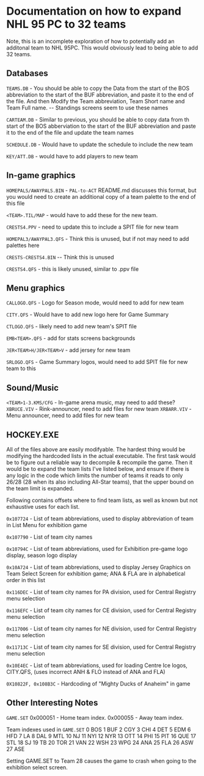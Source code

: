 # Documentation on how to expand NHL 95 PC to 32 teams

Note, this is an incomplete exploration of how to potentially add an additonal team to NHL 95PC. This would obviously lead to being able to add 32 teams.

## Databases

`TEAMS.DB` - You should be able to copy the Data from the start of the BOS abbreviation to the start of the BUF abbreviation, and paste it to the end of the file. And then Modify the Team abbreviation, Team Short name and Team Full name. -- Standings screens seem to use these names

`CARTEAM.DB` - Similar to previous, you should be able to copy data from th start of the BOS abberviation to the start of the BUF abbreviation and paste it to the end of the file and update the team names

`SCHEDULE.DB` - Would have to update the schedule to include the new team

`KEY/ATT.DB` - would have to add players to new team

## In-game graphics
`HOMEPALS/AWAYPALS.BIN` - `PAL-to-ACT` README.md discusses this format, but you would need to create an additional copy of a team palette to the end of this file

`<TEAM>.TIL/MAP` - would have to add these for the new team.

`CRESTS4.PPV` - need to update this to include a SPIT file for new team

`HOMEPAL3/AWAYPAL3.QFS` - Think this is unused, but if not may need to add palettes here

`CRESTS-CRESTS4.BIN` -- Think this is unused

`CRESTS4.QFS` - this is likely unused, similar to .ppv file

## Menu graphics
`CALLOGO.QFS` - Logo for Season mode, would need to add for new team

`CITY.QFS` - Would have to add new logo here for Game Summary

`CTLOGO.QFS` - likely need to add new team's SPIT file

`EMB<TEAM>.QFS` - add for stats screens backgrounds

`JER<TEAM>H/JER<TEAM>V` - add jersey for new team

`SRLOGO.QFS` - Game Summary logos, would need to add SPIT file for new team to this


## Sound/Music
`<TEAM>1-3.KMS/CFG` - In-game arena music, may need to add these?
`XBRUCE.VIV` - Rink-announcer, need to add files for new team
`XRBARR.VIV` - Menu announcer, need to add files for new team

## HOCKEY.EXE
All of the files above are easily modifyable. The hardest thing would be modifying the hardcoded lists in the actual executable. The first task would be to figure out a reliable way to decompile & recompile the game. Then it would be to expand the team lists I've listed below, and ensure if there is any logic in the code which limits the number of teams it reads to only 26/28 (28 when its also including All-Star teams), that the upper bound on the team limit is expanded.

Following contains offsets where to find team lists, as well as known but not exhaustive uses for each list.

`0x107724` - List of team abbreviations, used to display abbreviation of team in List Menu for exhibition game

`0x107790` - List of team city names

`0x10794C` - List of team abbreviations, used for Exhibition pre-game logo display, season logo display

`0x10A724` - List of team abbreviations, used to display Jersey Graphics on Team Select Screen for exhibition game; ANA & FLA are in alphabetical order in this list

`0x116DEC` - List of team city names for PA division, used for Central Registry menu selection

`0x116EFC` - List of team city names for CE division, used for Central Registry menu selection

`0x117006` - List of team city names for NE division, used for Central Registry menu selection

`0x11713C` - List of team city names for SE division, used for Central Registry menu selection

`0x10E4EC` - List of team abbreviations, used for loading Centre Ice logos, CITY.QFS, (uses incorrect ANH & FLO instead of ANA and FLA)

`0X10822F, 0x108B3C` - Hardcoding of "Mighty Ducks of Anaheim" in game

## Other Interesting Notes
`GAME.SET`
0x000051 - Home team index.
0x000055 - Away team index. 

Team indexes used in `GAME.SET`
0 BOS
1 BUF
2 CGY
3 CHI
4 DET
5 EDM
6 HFD
7 LA
8 DAL
9 MTL
10 NJ
11 NYI
12 NYR
13 OTT
14 PHI
15 PIT
16 QUE
17 STL
18 SJ
19 TB
20 TOR
21 VAN
22 WSH
23 WPG
24 ANA
25 FLA
26 ASW
27 ASE

Setting GAME.SET to Team 28 causes the game to crash when going to the exhibition select screen.